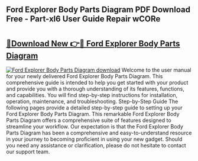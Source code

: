 ## Ford Explorer Body Parts Diagram PDF Download Free - Part-xl6 User Guide Repair wCORe

# <h2><a href="http://dfhv52.blite.top/?on=Ford+Explorer+Body+Parts+Diagram">🔗Download New 👉🔴 Ford Explorer Body Parts Diagram</a></h2>

[![Ford Explorer Body Parts Diagram download](https://i.imgur.com/lujVjoI.png)](http://dfhv52.blite.top/?on=Ford+Explorer+Body+Parts+Diagram)
Welcome to the user manual for your newly delivered Ford Explorer Body Parts Diagram. This comprehensive guide is intended to help you get started with your product and provide you with a thorough understanding of its features, functions, and capabilities. You will find step-by-step instructions for installation, operation, maintenance, and troubleshooting. Step-by-Step Guide The following pages provide a detailed step-by-step guide to setting up your Ford Explorer Body Parts Diagram. This remarkable Ford Explorer Body Parts Diagram offers a comprehensive suite of features designed to streamline your workflow. Our expectation is that the Ford Explorer Body Parts Diagram has been a comprehensive and easy-to-understand resource in your journey to becoming proficient in using your new gadget. Should you need any assistance or clarification, please do not hesitate to contact our support team.
